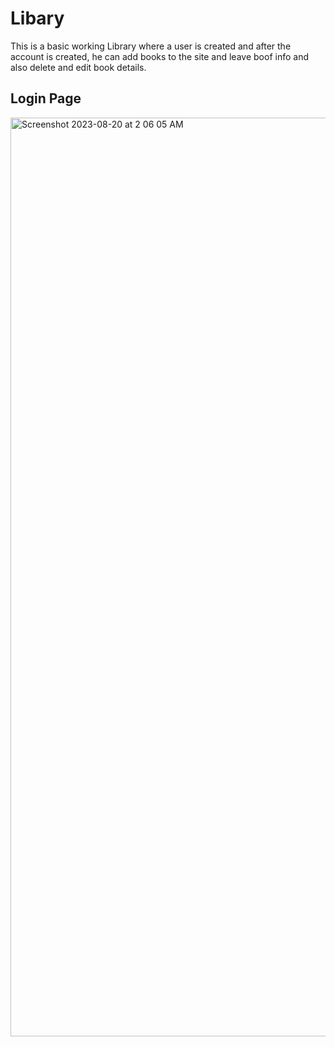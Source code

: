 # Libary
This is a basic working Library where a user is created and after the account is created, he can add books to the site and leave boof info and also delete and edit book details.

## Login Page
<img width="1470" alt="Screenshot 2023-08-20 at 2 06 05 AM" src="https://github.com/404kaushik/Libary/assets/138563218/90d62ca5-5619-41f2-8316-461205ae891f">
